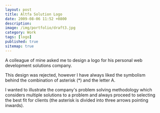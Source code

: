 ```yaml
---
layout: post
title: Altfa Solution Logo
date: 2009-08-06 11:52 +0800
description:
image: /img/portfolio/draft3.jpg
category: Work
tags: [logo]
published: true
sitemap: true
---
```


A colleague of mine asked me to design a logo for his personal web development solutions company. 

This design was rejected, however I have always liked the symbolism behind the combination of asterisk (*) and the letter A. 

I wanted to illustrate the company's problem solving methodology which considers multiple solutions to a problem and always proceed to selecting the best fit for clients (the asterisk is divided into three arrows pointing inwards).